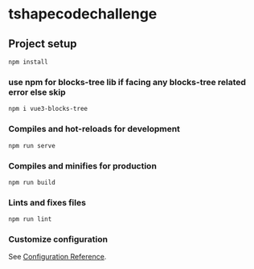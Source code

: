 # tshapecodechallenge

## Project setup
```
npm install
```

### use npm for blocks-tree lib if facing any blocks-tree related error else skip
```
npm i vue3-blocks-tree
```

### Compiles and hot-reloads for development
```
npm run serve
```

### Compiles and minifies for production
```
npm run build
```

### Lints and fixes files
```
npm run lint
```

### Customize configuration
See [Configuration Reference](https://cli.vuejs.org/config/).
